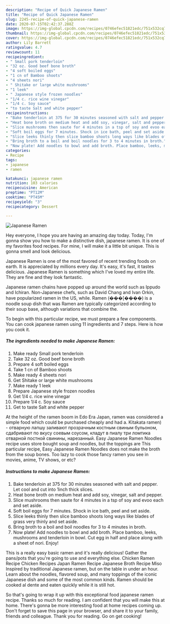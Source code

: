 ```yaml
---
description: "Recipe of Quick Japanese Ramen"
title: "Recipe of Quick Japanese Ramen"
slug: 2245-recipe-of-quick-japanese-ramen
date: 2020-07-15T02:42:37.288Z
image: https://img-global.cpcdn.com/recipes/0746efec51821edc/751x532cq70/japanese-ramen-recipe-main-photo.jpg
thumbnail: https://img-global.cpcdn.com/recipes/0746efec51821edc/751x532cq70/japanese-ramen-recipe-main-photo.jpg
cover: https://img-global.cpcdn.com/recipes/0746efec51821edc/751x532cq70/japanese-ramen-recipe-main-photo.jpg
author: Lily Barrett
ratingvalue: 4.7
reviewcount: 11
recipeingredient:
- " Small pork tenderloin"
- "32 oz. Good beef bone broth"
- "4 soft boiled eggs"
- "1 cn of Bamboo shoots"
- "4 sheets nori"
- " Shitake or large white mushrooms"
- "1 leek"
- " Japanese style frozen noodles"
- "1/4 c. rice wine vinegar"
- "1/4 c. Soy sauce"
- "to taste Salt and white pepper"
recipeinstructions:
- "Bake tenderloin at 375 for 30 minutes seasoned with salt and pepper. Let cool and cut into 1inch thick slices."
- "Heat bone broth on medium heat and add soy, vinegar, salt and pepper."
- "Slice mushrooms then saute for 4 minutes in a tsp of soy and evoo each and set aside."
- "Soft boil eggs for 7 minutes. Shock in ice bath, peel and set aside."
- "Slice leeks thinly then slice bamboo shoots long ways like blades of grass very thinly and set aside."
- "Bring broth to a boil and boil noodles for 3 to 4 minutes in broth."
- "Now plate! Add noodles to bowl and add broth. Place bamboo, leeks, mushrooms and tenderloin in bowl. Cut egg in half and place along with a sheet of nori. Enjoy!"
categories:
- Recipe
tags:
- japanese
- ramen

katakunci: japanese ramen 
nutrition: 103 calories
recipecuisine: American
preptime: "PT12M"
cooktime: "PT45M"
recipeyield: "3"
recipecategory: Dessert

---
```



![Japanese Ramen](https://img-global.cpcdn.com/recipes/0746efec51821edc/751x532cq70/japanese-ramen-recipe-main-photo.jpg)

Hey everyone, I hope you are having an amazing day today. Today, I'm gonna show you how to make a distinctive dish, japanese ramen. It is one of my favorites food recipes. For mine, I will make it a little bit unique. This is gonna smell and look delicious.

Japanese Ramen is one of the most favored of recent trending foods on earth. It is appreciated by millions every day. It's easy, it's fast, it tastes delicious. Japanese Ramen is something which I've loved my entire life. They are fine and they look fantastic.

Japanese ramen chains have popped up around the world such as Ippudo and Ichiran. Non-Japanese chefs, such as David Chang and Ivan Orkin, have popularized ramen in the US, while. Ramen (���[����) is a noodle soup dish that was Ramen are typically categorized according to their soup base, although variations that combine the.


To begin with this particular recipe, we must prepare a few components. You can cook japanese ramen using 11 ingredients and 7 steps. Here is how you cook it.

<!--inarticleads1-->

##### The ingredients needed to make Japanese Ramen:

1. Make ready  Small pork tenderloin
1. Take 32 oz. Good beef bone broth
1. Prepare 4 soft boiled eggs
1. Take 1 cn of Bamboo shoots
1. Make ready 4 sheets nori
1. Get  Shitake or large white mushrooms
1. Make ready 1 leek
1. Prepare  Japanese style frozen noodles
1. Get 1/4 c. rice wine vinegar
1. Prepare 1/4 c. Soy sauce
1. Get to taste Salt and white pepper


At the height of the ramen boom in Edo Era Japan, ramen was considered a simple food which could be purchased cheaply and had a. Kitakata ramen) - отварную лапшу заливают прозрачным костным свиным бульоном, сдабривают по вкусу соевым соусом, кладут в пиалу три ломтика отварной постной свинины, нарезанный. Easy Japanese Ramen Noodles recipe uses store bought soup and noodles, but the toppings are This particular recipe, Easy Japanese Ramen Noodles does not make the broth from the soup bones. Too lazy to cook those fancy ramen you see in movies, anime, TV shows, or etc? 

<!--inarticleads2-->

##### Instructions to make Japanese Ramen:

1. Bake tenderloin at 375 for 30 minutes seasoned with salt and pepper. Let cool and cut into 1inch thick slices.
1. Heat bone broth on medium heat and add soy, vinegar, salt and pepper.
1. Slice mushrooms then saute for 4 minutes in a tsp of soy and evoo each and set aside.
1. Soft boil eggs for 7 minutes. Shock in ice bath, peel and set aside.
1. Slice leeks thinly then slice bamboo shoots long ways like blades of grass very thinly and set aside.
1. Bring broth to a boil and boil noodles for 3 to 4 minutes in broth.
1. Now plate! Add noodles to bowl and add broth. Place bamboo, leeks, mushrooms and tenderloin in bowl. Cut egg in half and place along with a sheet of nori. Enjoy!


This is a really easy basic ramen and it&#39;s really delicious! Gather the pans/pots that you&#39;re going to use and everything else. Chicken Ramen Recipe Chicken Recipes Japan Ramen Recipe Japanese Broth Recipe Miso Inspired by traditional Japanese ramen, but on the table in under an hour. Learn about the noodles, flavored soup, and many toppings of the iconic Japanese dish and some of the most common kinds. Ramen should be cooked al dente and eaten quickly while it is still hot. 

So that's going to wrap it up with this exceptional food japanese ramen recipe. Thanks so much for reading. I am confident that you will make this at home. There's gonna be more interesting food at home recipes coming up. Don't forget to save this page in your browser, and share it to your family, friends and colleague. Thank you for reading. Go on get cooking!
